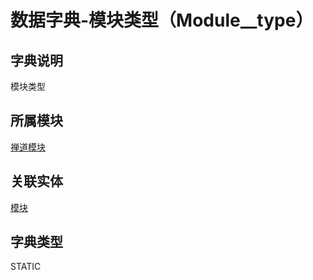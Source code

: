 # 数据字典-模块类型（Module__type）
## 字典说明
模块类型

## 所属模块
[禅道模块](../module/zentao)

## 关联实体
[模块](../module/zentao/Module)

## 字典类型
STATIC



